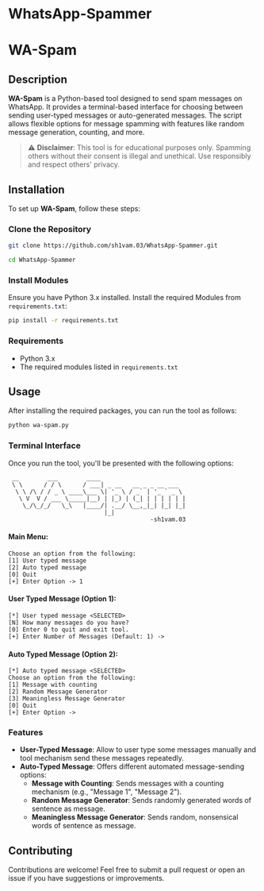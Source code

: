 ﻿# WhatsApp-Spammer

# WA-Spam

## Description

**WA-Spam** is a Python-based tool designed to send spam messages on WhatsApp. It provides a terminal-based interface for choosing between sending user-typed messages or auto-generated messages. The script allows flexible options for message spamming with features like random message generation, counting, and more.

> ⚠️ **Disclaimer**: This tool is for educational purposes only. Spamming others without their consent is illegal and unethical. Use responsibly and respect others' privacy.

## Installation

To set up **WA-Spam**, follow these steps:

### Clone the Repository
```bash
git clone https://github.com/sh1vam.03/WhatsApp-Spammer.git

cd WhatsApp-Spammer
```

### Install Modules

Ensure you have Python 3.x installed. Install the required Modules from `requirements.txt`:

```bash
pip install -r requirements.txt
```

### Requirements

- Python 3.x
- The required modules listed in `requirements.txt`

## Usage

After installing the required packages, you can run the tool as follows:

```bash
python wa-spam.py
```

### Terminal Interface

Once you run the tool, you'll be presented with the following options:

```
 __        ___        ____
 \ \      / / \      / ___| _ __   __ _ _ __ ___  
  \ \ /\ / / _ \ ____\___ \| '_ \ / _` | '_ ` _ \ 
   \ V  V / ___ \_____|__) | |_) | (_| | | | | | |
    \_/\_/_/   \_\   |____/| .__/ \__,_|_| |_| |_|
                           |_|   
                                        -sh1vam.03
```

#### Main Menu:
```
Choose an option from the following:
[1] User typed message
[2] Auto typed message
[0] Quit
[+] Enter Option -> 1
```

#### User Typed Message (Option 1):
```
[*] User typed message <SELECTED>
[N] How many messages do you have?
[0] Enter 0 to quit and exit tool.
[+] Enter Number of Messages (Default: 1) -> 
```

#### Auto Typed Message (Option 2):
```
[*] Auto typed message <SELECTED>
Choose an option from the following:
[1] Message with counting
[2] Random Message Generator
[3] Meaningless Message Generator
[0] Quit
[+] Enter Option -> 
```

### Features

- **User-Typed Message**: Allow to user type some messages manually and tool mechanism send these messages repeatedly.
- **Auto-Typed Message**: Offers different automated message-sending options:
  - **Message with Counting**: Sends messages with a counting mechanism (e.g., "Message 1", "Message 2").
  - **Random Message Generator**: Sends randomly generated words of sentence as message.
  - **Meaningless Message Generator**: Sends random, nonsensical words of sentence as message.
  
## Contributing

Contributions are welcome! Feel free to submit a pull request or open an issue if you have suggestions or improvements.
